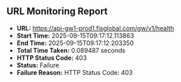 ## URL Monitoring Report

- **URL:** https://api-gw1-prod1.fisglobal.com/gw/v1/health
- **Start Time:** 2025-09-15T09:17:12.113863
- **End Time:** 2025-09-15T09:17:12.203350
- **Total Time Taken:** 0.089487 seconds
- **HTTP Status Code:** 403
- **Status:** Failure
- **Failure Reason:** HTTP Status Code: 403
